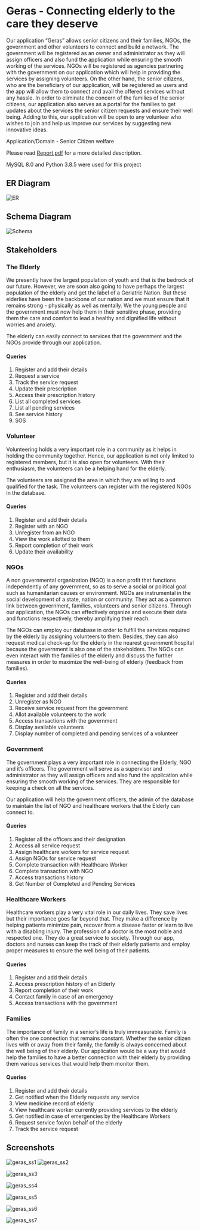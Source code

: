 # Geras - Connecting elderly to the care they deserve
Our application “Geras” allows senior citizens and their families, NGOs, the government and other volunteers to connect and build a network. The government will be registered as an owner and administrator as they will assign officers and also fund the application while ensuring the smooth working of the services. NGOs will be registered as agencies partnering with the government on our application which will help in providing the services by assigning volunteers. On the other hand, the senior citizens, who are the beneficiary of our application, will be registered as users and the app will allow them to connect and avail the offered services without any hassle. In order to eliminate the concern of the families of the senior citizens, our application also serves as a portal for the families to get updates about the services the senior citizen requests and ensure their well being. Adding to this, our application will be open to any volunteer who wishes to join and help us improve our services by suggesting new innovative ideas.     

Application/Domain - Senior Citizen welfare

Please read [Report.pdf](Report.pdf) for a more detailed description. 

MySQL 8.0 and Python 3.8.5 were used for this project

## ER Diagram
![ER](https://user-images.githubusercontent.com/55681233/120004000-e54e3c80-bff3-11eb-9ea7-2bb503a59cb3.jpeg)

## Schema Diagram
![Schema](https://user-images.githubusercontent.com/55681233/120004007-e5e6d300-bff3-11eb-860d-1400fc0500dc.jpeg)

## Stakeholders
### The Elderly  
We presently have the largest population of youth and that is the bedrock of our future. However, we are soon also going to have perhaps the largest population of the elderly and get the label of a Geriatric Nation. But these elderlies have been the backbone of our nation and we must ensure that it remains strong - physically as well as mentally. We the young people and the government must now help them in their sensitive phase, providing them the care and comfort to lead a healthy and dignified life without worries and anxiety. 

The elderly can easily connect to services that the government and the NGOs provide through our application. 

#### Queries
1. Register and add their details
2. Request a service
3. Track the service request
4. Update their prescription 
5. Access their prescription history
6. List all completed services
7. List all pending services
8. See service history
9. SOS

### Volunteer   
Volunteering holds a very important role in a community as it helps in holding the community together. Hence, our application is not only limited to registered members, but it is also open for volunteers. With their enthusiasm, the volunteers can be a helping hand for the elderly.

The volunteers are assigned the area in which they are willing to and qualified for the task. The volunteers can register with the registered NGOs in the database. 

#### Queries
1. Register and add their details
2. Register with an NGO
3. Unregister from an NGO
4. View the work allotted to them
5. Report completion of their work
6. Update their availability

### NGOs   
A non governmental organization (NGO) is a non profit that functions independently of any government, so as to serve a social or political goal such as humanitarian causes or environment. NGOs are instrumental in the social development of a state, nation or community. They act as a common link between government, families, volunteers and senior citizens. Through our application, the NGOs can effectively organize and execute their data and functions respectively, thereby amplifying their reach.

The NGOs can employ our database in order to fulfill the services required by the elderly by assigning volunteers to them. Besides, they can also request medical check-up for the elderly in the nearest government hospital because the government is also one of the stakeholders. The NGOs can even interact with the families of the elderly and discuss the further measures in order to maximize the well-being of elderly (feedback from families).

#### Queries
1. Register and add their details
2. Unregister as NGO
3. Receive service request from the government
4. Allot available volunteers to the work 
5. Access transactions with the government 
6. Display available volunteers
7. Display number of completed and pending services of a volunteer

### Government   
The government plays a very important role in connecting the Elderly, NGO and it’s officers. The government will serve as a supervisor and administrator as they will assign officers and also fund the application while ensuring the smooth working of the services. They are responsible for keeping a check on all the services.

Our application will help the government officers, the admin of the database to maintain the list of NGO and healthcare workers that the Elderly can connect to. 

#### Queries
1. Register all the officers and their designation
2. Access all service request
3. Assign healthcare workers for service request
4. Assign NGOs for service request
5. Complete transaction with Healthcare Worker
6. Complete transaction with NGO
7. Access transactions history
8. Get Number of Completed and Pending Services

### Healthcare Workers   
Healthcare workers play a very vital role in our daily lives. They save lives but their importance goes far beyond that. They make a difference by helping patients minimize pain, recover from a disease faster or learn to live with a disabling injury. The profession of a doctor is the most noble and respected one. They do a great service to society.
Through our app, doctors and nurses can keep the track of their elderly patients and employ proper measures to ensure the well being of their patients.

#### Queries
1. Register and add their details
2. Access prescription history of an Elderly
3. Report completion of their work
4. Contact family in case of an emergency
5. Access transactions with the government 

### Families   
The importance of family in a senior’s life is truly immeasurable. Family is often the one connection that remains constant. Whether the senior citizen lives with or away from their family, the family is always concerned about the well being of their elderly. Our application would be a way that would help the families to have a better connection with their elderly by providing them various services that would help them monitor them.

#### Queries
1. Register and add their details
2. Get notified when the Elderly requests any service
3. View medicine record of elderly
4. View healthcare worker currently providing services to the elderly
5. Get notified in case of emergencies by the Healthcare Workers
6. Request service for/on behalf of the elderly
7. Track the service request

## Screenshots
![geras_ss1](https://user-images.githubusercontent.com/55681233/120114043-f4232380-c19a-11eb-8a3e-bfa112702f02.jpg)
![geras_ss2](https://user-images.githubusercontent.com/55681233/120114046-f5ece700-c19a-11eb-969f-107bd5684f43.jpg)

![geras_ss3](https://user-images.githubusercontent.com/55681233/120114047-f6857d80-c19a-11eb-9390-605f3f6e57fe.jpg)

![geras_ss4](https://user-images.githubusercontent.com/55681233/120114048-f71e1400-c19a-11eb-9092-b5adb2c06a7a.jpg)

![geras_ss5](https://user-images.githubusercontent.com/55681233/120114050-f71e1400-c19a-11eb-93bc-4be60b0021c0.jpg)

![geras_ss6](https://user-images.githubusercontent.com/55681233/120114051-f84f4100-c19a-11eb-9be1-9dd56c3efb17.jpg)

![geras_ss7](https://user-images.githubusercontent.com/55681233/120114052-f84f4100-c19a-11eb-88d7-aca75fd1b8ac.jpg)





